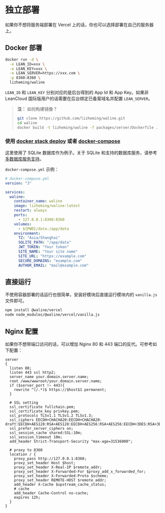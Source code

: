 # 独立部署

如果你不想将服务端部署在 Vercel 上的话，你也可以选择部署在自己的服务器上。

## Docker 部署

```bash
docker run -d \
  -e LEAN_ID=xxx \
  -e LEAN_KEY=xxx \
  -e LEAN_SERVER=https://xxx.com \
  -p 8360:8360 \
  lizheming/waline
```

`LEAN_ID` 和 `LEAN_KEY` 分别对应的是后台得到的 App Id 和 App Key。如果非 LeanCloud 国际版用户的话需要在后台绑定已备案域名并配置 `LEAN_SERVER`。

> **注：** 如何构建镜像？
> 
> ```bash
> git clone https://github.com/lizheming/waline.git
> cd waline
> docker build -t lizheming/waline -f packages/server/Dockerfile .
> ```

### 使用 [docker stack deploy](https://docs.docker.com/engine/reference/commandline/stack_deploy/) 或者 [docker-compose](https://github.com/docker/compose)

这里使用了 SQLite 数据库作为例子。关于 SQLite 和支持的数据库服务，请参考[多数据库服务支持](https://waline.js.org/server/databases.html#sqlite)。

`docker-compose.yml` 示例：

```yaml
# docker-compose.yml
version: "3"

services:
  waline:
    container_name: waline
    image: lizheming/waline:latest
    restart: always
    ports:
      - 127.0.0.1:8360:8360
    volumes:
      - ${PWD}/data:/app/data
    environment:
      TZ: "Asia/Shanghai"
      SQLITE_PATH: "/app/data"
      JWT_TOKEN: "Your token"
      SITE_NAME: "Your site name"
      SITE_URL: "https://example.com"
      SECURE_DOMAINS: "example.com"
      AUTHOR_EMAIL: "mail@example.com"
```

## 直接运行

不使用容器部署的话运行也很简单，安装好模块后直接运行模块内的 `vanilla.js` 文件即可。

```bash
npm install @waline/vercel
node node_modules/@waline/vercel/vanilla.js
```

## Nginx 配置

如果你不想带端口访问的话，可以增加 Nginx 80 和 443 端口的反代。可参考如下配置：

```
server
{
  listen 80;
  listen 443 ssl http2;
  server_name your.domain.server.name;
  root /www/wwwroot/your.domain.server.name;
  if ($server_port !~ 443){
    rewrite ^(/.*)$ https://$host$1 permanent;
  }

  # SSL setting
  ssl_certificate fullchain.pem;
  ssl_certificate_key privkey.pem;
  ssl_protocols TLSv1.1 TLSv1.2 TLSv1.3;
  ssl_ciphers EECDH+CHACHA20:EECDH+CHACHA20-draft:EECDH+AES128:RSA+AES128:EECDH+AES256:RSA+AES256:EECDH+3DES:RSA+3DES:!MD5;
  ssl_prefer_server_ciphers on;
  ssl_session_cache shared:SSL:10m;
  ssl_session_timeout 10m;
  add_header Strict-Transport-Security "max-age=31536000";

  # proxy to 8360
  location / {
    proxy_pass http://127.0.0.1:8360;
    proxy_set_header Host $host;
    proxy_set_header X-Real-IP $remote_addr;
    proxy_set_header X-Forwarded-For $proxy_add_x_forwarded_for;
    proxy_set_header X-Forwarded-Proto $scheme;
    proxy_set_header REMOTE-HOST $remote_addr;
    add_header X-Cache $upstream_cache_status;
    # cache
    add_header Cache-Control no-cache;
    expires 12h;
  }
}
```
